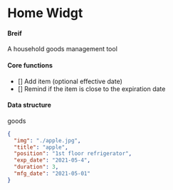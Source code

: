# Home Widgt

#### Breif

A household goods management tool

#### Core functions

- [] Add item (optional effective date)
- [] Remind if the item is close to the expiration date

#### Data structure

goods

```json
{
  "img": "./apple.jpg",
  "title": "apple",
  "position": "1st floor refrigerator",
  "exp_date": "2021-05-4",
  "duration": 3,
  "mfg_date": "2021-05-01"
}

```
